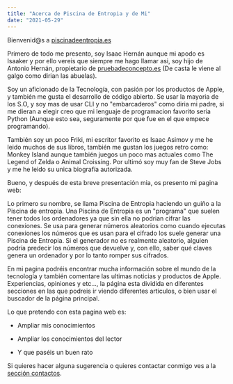 ```yaml
---
title: "Acerca de Piscina de Entropia y de Mi"
date: "2021-05-29"
---
```


Bienvenid@s a [piscinadeentropia.es](http://Lackpad.nerdpol.ovh)

Primero de todo me presento, soy Isaac Hernán aunque mi apodo es Isaaker y por ello vereis que siempre me hago llamar asi, soy hijo de Antonio Hernán, propietario de [pruebadeconcepto.es](https://pruebadeconcepto.es) (De casta le viene al galgo como dirian las abuelas).

Soy un aficionado de la Tecnología, con pasión por los productos de Apple, y también me gusta el desarrollo de código abierto. Se usar la mayoria de los S.O, y soy mas de usar CLI y no "embarcaderos" como diria mi padre, si me dieran a elegir creo que mi lenguaje de programacion favorito seria Python (Aunque esto sea, seguramente por que fue en el que empece programando).

También soy un poco Friki, mi escritor favorito es Isaac Asimov y me he leido muchos de sus libros, también me gustan los juegos retro como: Monkey Island aunque también juegos un poco mas actuales como The Legend of Zelda o Animal Croissing. Por ultimó soy muy fan de Steve Jobs y me he leido su unica biografía autorizada.

Bueno, y después de esta breve presentación mia, os presento mi pagina web:

Lo primero su nombre, se llama Piscina de Entropia haciendo un guiño a la Piscina de entropia. Una Piscina de Entropia es un "programa" que suelen tener todos los ordenadores ya que sin ella no podrian cifrar las conexiones. Se usa para generar números aleatorios como cuando ejecutas conexiones los números que es usan para el cifrado los suele generar una Piscina de Entropia. Si el generador no es realmente aleatorio, alguien podría predecir los números que devuelve y, con ello, saber qué claves genera un ordenador y por lo tanto romper sus cifrados.

En mi pagina podréis encontrar mucha información sobre el mundo de la tecnología y también comentare las ultimas noticias y productos de Apple. Experiencias, opiniones y etc..., la página esta dividida en diferentes secciones en las que podreis ir viendo diferentes articulos, o bien usar el buscador de la página principal.

Lo que pretendo con esta pagina web es:

- Ampliar mis conocimientos

- Ampliar los conocimientos del lector

- Y que paséis un buen rato

Si quieres hacer alguna sugerencia o quieres contactar conmigo ves a la [sección contactos](https://piscinadeentropia.es/contacto/).

